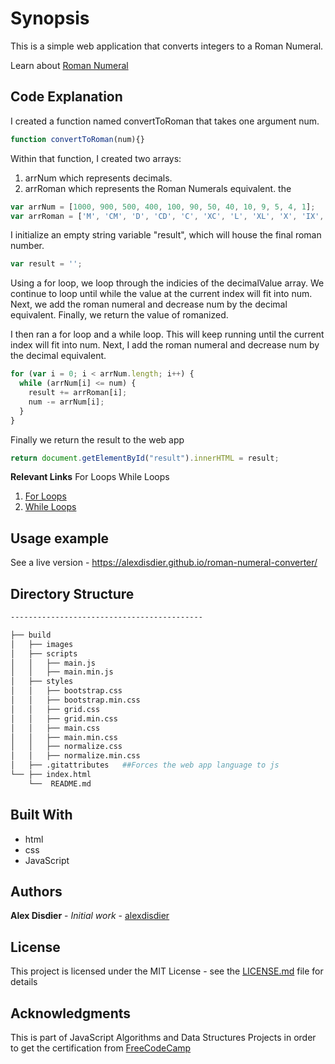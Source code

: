 # Synopsis

This is a simple web application that converts integers to a Roman Numeral.

Learn about [Roman Numeral](https://en.wikipedia.org/wiki/Roman_numerals)

## Code Explanation
I created a function named convertToRoman that takes one argument num.
```javascript
function convertToRoman(num){}
```
Within that function, I created two arrays:
1. arrNum which represents decimals.
2. arrRoman which represents the Roman Numerals equivalent. the
```javascript
var arrNum = [1000, 900, 500, 400, 100, 90, 50, 40, 10, 9, 5, 4, 1];
var arrRoman = ['M', 'CM', 'D', 'CD', 'C', 'XC', 'L', 'XL', 'X', 'IX', 'V', 'IV', 'I'];
```
I initialize an empty string variable "result", which will house the final roman number.
```javascript
var result = '';
```
Using a for loop, we loop through the indicies of the decimalValue array. We continue to loop until while the value at the current index will fit into num.
Next, we add the roman numeral and decrease num by the decimal equivalent.
Finally, we return the value of romanized.

I then ran a for loop and a while loop. This will keep running until the current index will fit into num. Next, I add the roman numeral and decrease num by the decimal equivalent.
```javascript
for (var i = 0; i < arrNum.length; i++) {
  while (arrNum[i] <= num) {
    result += arrRoman[i];
    num -= arrNum[i];
  }
}
```
Finally we return the result to the web app
```javascript
return document.getElementById("result").innerHTML = result;
```

**Relevant Links**
For Loops
While Loops
1. [For Loops](https://developer.mozilla.org/en-US/docs/Web/JavaScript/Reference/Statements/for)
2. [While Loops](https://developer.mozilla.org/en-US/docs/Web/JavaScript/Reference/Statements/while)

## Usage example

See a live version - https://alexdisdier.github.io/roman-numeral-converter/

## Directory Structure

```bash
-------------------------------------------

├── build
│   ├── images
│   ├── scripts
│   │   ├── main.js
│   │   ├── main.min.js
│   ├── styles
│   │   ├── bootstrap.css
│   │   ├── bootstrap.min.css
│   │   ├── grid.css
│   │   ├── grid.min.css
│   │   ├── main.css
│   │   ├── main.min.css
│   │   ├── normalize.css
│   │   ├── normalize.min.css
│   ├── .gitattributes   ##Forces the web app language to js
└── ├── index.html
    └──  README.md
```

## Built With

* html
* css
* JavaScript

## Authors

**Alex Disdier** - *Initial work* - [alexdisdier](https://github.com/alexdisdier)

## License

This project is licensed under the MIT License - see the [LICENSE.md](LICENSE.md) file for details

## Acknowledgments

This is part of JavaScript Algorithms and Data Structures Projects in order to get the certification from [FreeCodeCamp](https://learn.freecodecamp.org/javascript-algorithms-and-data-structures/javascript-algorithms-and-data-structures-projects/roman-numeral-converter)
